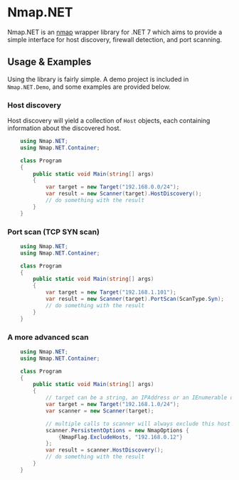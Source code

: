 # Nmap.NET

Nmap.NET is an [nmap](http://www.nmap.org) wrapper library for .NET 7 which
aims to provide a simple interface for host discovery, firewall detection, and
port scanning.

## Usage & Examples

Using the library is fairly simple. A demo project is included in `Nmap.NET.Demo`, and some examples are provided below.

### Host discovery

Host discovery will yield a collection of `Host` objects, each containing information about the discovered host.

```C#
    using Nmap.NET;
    using Nmap.NET.Container;

    class Program
    {
        public static void Main(string[] args)
        {
            var target = new Target("192.168.0.0/24");
            var result = new Scanner(target).HostDiscovery();
            // do something with the result
        }
    }
```

### Port scan (TCP SYN scan)

```C#
    using Nmap.NET;
    using Nmap.NET.Container;

    class Program
    {
        public static void Main(string[] args)
        {
            var target = new Target("192.168.1.101");
            var result = new Scanner(target).PortScan(ScanType.Syn);
            // do something with the result
        }
    }
```

### A more advanced scan

```C#
    using Nmap.NET;
    using Nmap.NET.Container;

    class Program
    {
        public static void Main(string[] args)
        {
            // target can be a string, an IPAddress or an IEnumerable of either
            var target = new Target("192.168.1.0/24");
            var scanner = new Scanner(target);

            // multiple calls to scanner will always exclude this host
            scanner.PersistentOptions = new NmapOptions {
                {NmapFlag.ExcludeHosts, "192.168.0.12"}
            };
            var result = scanner.HostDiscovery();
            // do something with the result
        }
    }
```